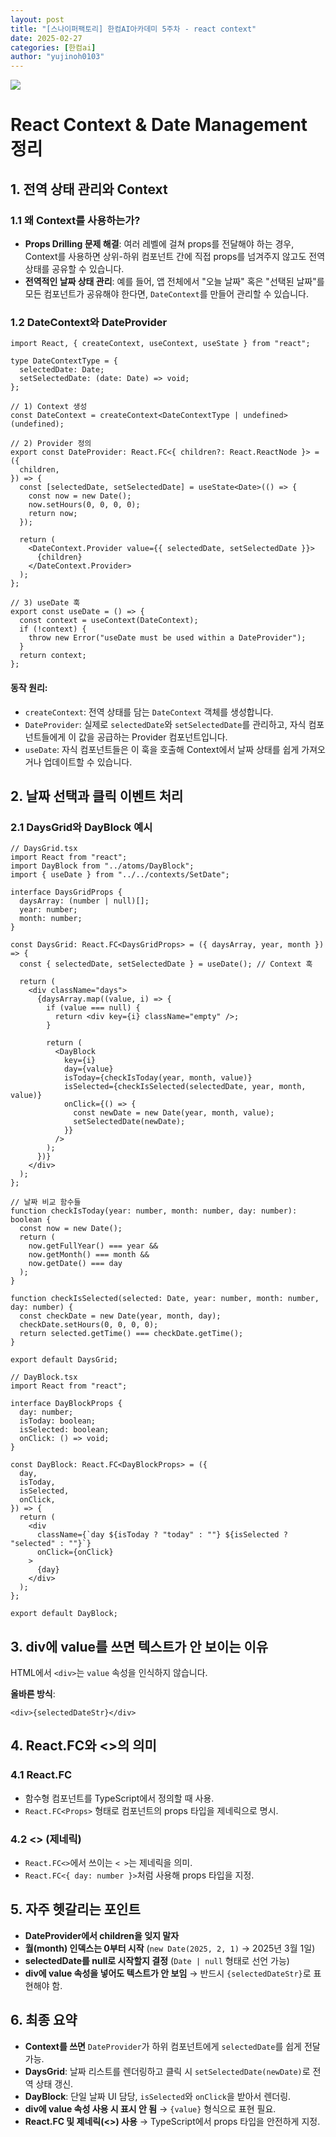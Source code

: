 ```yaml
---
layout: post
title: "[스나이퍼팩토리] 한컴AI아카데미 5주차 - react context"
date: 2025-02-27
categories: [한컴ai]
author: "yujinoh0103"
---
```

<img src="https://yujinoh0103.github.io/assets/img/context.png">

# React Context & Date Management 정리

## 1. 전역 상태 관리와 Context

### 1.1 왜 Context를 사용하는가?
- **Props Drilling 문제 해결**: 여러 레벨에 걸쳐 props를 전달해야 하는 경우, Context를 사용하면 상위-하위 컴포넌트 간에 직접 props를 넘겨주지 않고도 전역 상태를 공유할 수 있습니다.
- **전역적인 날짜 상태 관리**: 예를 들어, 앱 전체에서 "오늘 날짜" 혹은 "선택된 날짜"를 모든 컴포넌트가 공유해야 한다면, `DateContext`를 만들어 관리할 수 있습니다.

### 1.2 DateContext와 DateProvider
```tsx
import React, { createContext, useContext, useState } from "react";

type DateContextType = {
  selectedDate: Date;
  setSelectedDate: (date: Date) => void;
};

// 1) Context 생성
const DateContext = createContext<DateContextType | undefined>(undefined);

// 2) Provider 정의
export const DateProvider: React.FC<{ children?: React.ReactNode }> = ({
  children,
}) => {
  const [selectedDate, setSelectedDate] = useState<Date>(() => {
    const now = new Date();
    now.setHours(0, 0, 0, 0);
    return now;
  });

  return (
    <DateContext.Provider value={{ selectedDate, setSelectedDate }}>
      {children}
    </DateContext.Provider>
  );
};

// 3) useDate 훅
export const useDate = () => {
  const context = useContext(DateContext);
  if (!context) {
    throw new Error("useDate must be used within a DateProvider");
  }
  return context;
};
```

#### 동작 원리:
- `createContext`: 전역 상태를 담는 `DateContext` 객체를 생성합니다.
- `DateProvider`: 실제로 `selectedDate`와 `setSelectedDate`를 관리하고, 자식 컴포넌트들에게 이 값을 공급하는 Provider 컴포넌트입니다.
- `useDate`: 자식 컴포넌트들은 이 훅을 호출해 Context에서 날짜 상태를 쉽게 가져오거나 업데이트할 수 있습니다.

## 2. 날짜 선택과 클릭 이벤트 처리

### 2.1 DaysGrid와 DayBlock 예시
```tsx
// DaysGrid.tsx
import React from "react";
import DayBlock from "../atoms/DayBlock";
import { useDate } from "../../contexts/SetDate";

interface DaysGridProps {
  daysArray: (number | null)[];
  year: number;
  month: number;
}

const DaysGrid: React.FC<DaysGridProps> = ({ daysArray, year, month }) => {
  const { selectedDate, setSelectedDate } = useDate(); // Context 훅

  return (
    <div className="days">
      {daysArray.map((value, i) => {
        if (value === null) {
          return <div key={i} className="empty" />;
        }

        return (
          <DayBlock
            key={i}
            day={value}
            isToday={checkIsToday(year, month, value)}
            isSelected={checkIsSelected(selectedDate, year, month, value)}
            onClick={() => {
              const newDate = new Date(year, month, value);
              setSelectedDate(newDate);
            }}
          />
        );
      })}
    </div>
  );
};

// 날짜 비교 함수들
function checkIsToday(year: number, month: number, day: number): boolean {
  const now = new Date();
  return (
    now.getFullYear() === year &&
    now.getMonth() === month &&
    now.getDate() === day
  );
}

function checkIsSelected(selected: Date, year: number, month: number, day: number) {
  const checkDate = new Date(year, month, day);
  checkDate.setHours(0, 0, 0, 0);
  return selected.getTime() === checkDate.getTime();
}

export default DaysGrid;
```

```tsx
// DayBlock.tsx
import React from "react";

interface DayBlockProps {
  day: number;
  isToday: boolean;
  isSelected: boolean;
  onClick: () => void;
}

const DayBlock: React.FC<DayBlockProps> = ({
  day,
  isToday,
  isSelected,
  onClick,
}) => {
  return (
    <div
      className={`day ${isToday ? "today" : ""} ${isSelected ? "selected" : ""}`}
      onClick={onClick}
    >
      {day}
    </div>
  );
};

export default DayBlock;
```

## 3. div에 value를 쓰면 텍스트가 안 보이는 이유
HTML에서 `<div>`는 `value` 속성을 인식하지 않습니다.

**올바른 방식**:
```tsx
<div>{selectedDateStr}</div>
```

## 4. React.FC와 <>의 의미
### 4.1 React.FC
- 함수형 컴포넌트를 TypeScript에서 정의할 때 사용.
- `React.FC<Props>` 형태로 컴포넌트의 props 타입을 제네릭으로 명시.

### 4.2 <> (제네릭)
- `React.FC<>`에서 쓰이는 `< >`는 제네릭을 의미.
- `React.FC<{ day: number }>`처럼 사용해 props 타입을 지정.

## 5. 자주 헷갈리는 포인트
- **DateProvider에서 children을 잊지 말자**
- **월(month) 인덱스는 0부터 시작** (`new Date(2025, 2, 1)` → 2025년 3월 1일)
- **selectedDate를 null로 시작할지 결정** (`Date | null` 형태로 선언 가능)
- **div에 value 속성을 넣어도 텍스트가 안 보임** → 반드시 `{selectedDateStr}`로 표현해야 함.

## 6. 최종 요약
- **Context를 쓰면** `DateProvider`가 하위 컴포넌트에게 `selectedDate`를 쉽게 전달 가능.
- **DaysGrid**: 날짜 리스트를 렌더링하고 클릭 시 `setSelectedDate(newDate)`로 전역 상태 갱신.
- **DayBlock**: 단일 날짜 UI 담당, `isSelected`와 `onClick`을 받아서 렌더링.
- **div에 value 속성 사용 시 표시 안 됨** → `{value}` 형식으로 표현 필요.
- **React.FC 및 제네릭(<>) 사용** → TypeScript에서 props 타입을 안전하게 지정.


